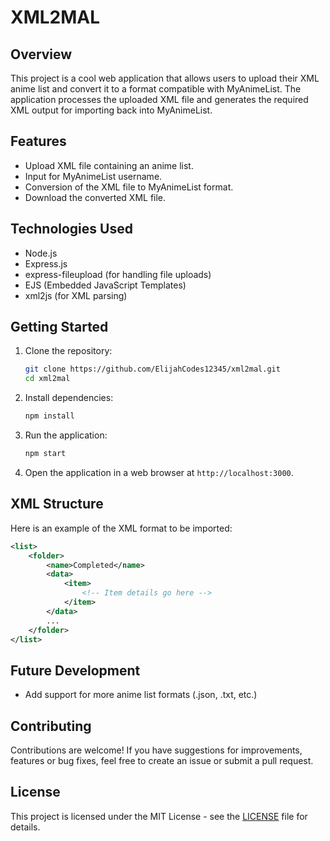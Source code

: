 # XML2MAL

## Overview
This project is a cool web application that allows users to upload their XML anime list and convert it to a format compatible with MyAnimeList. The application processes the uploaded XML file and generates the required XML output for importing back into MyAnimeList.

## Features
- Upload XML file containing an anime list.
- Input for MyAnimeList username.
- Conversion of the XML file to MyAnimeList format.
- Download the converted XML file.

## Technologies Used
- Node.js
- Express.js
- express-fileupload (for handling file uploads)
- EJS (Embedded JavaScript Templates)
- xml2js (for XML parsing)

## Getting Started
1. Clone the repository:
   ```bash
   git clone https://github.com/ElijahCodes12345/xml2mal.git
   cd xml2mal
   ```
2. Install dependencies:
   ```bash
   npm install
   ```
3. Run the application:
   ```bash
   npm start
   ```
4. Open the application in a web browser at `http://localhost:3000`.

## XML Structure

Here is an example of the XML format to be imported:

```xml
<list>
    <folder>
        <name>Completed</name>
        <data>
            <item>
                <!-- Item details go here -->
            </item>
        </data>
        ...
    </folder>
</list> 
```

## Future Development
- Add support for more anime list formats (.json, .txt, etc.)

## Contributing
Contributions are welcome! If you have suggestions for improvements, features or bug fixes, feel free to create an issue or submit a pull request.

## License
This project is licensed under the MIT License - see the [LICENSE](LICENSE) file for details.
